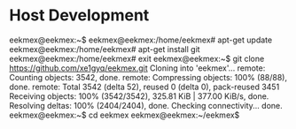 Host Development
==

eekmex@eekmex:~$ 
eekmex@eekmex:/home/eekmex# apt-get update
eekmex@eekmex:/home/eekmex# apt-get install git
eekmex@eekmex:/home/eekmex# exit
eekmex@eekmex:~$ git clone https://github.com/xe1gyq/eekmex.git
Cloning into 'eekmex'...
remote: Counting objects: 3542, done.
remote: Compressing objects: 100% (88/88), done.
remote: Total 3542 (delta 52), reused 0 (delta 0), pack-reused 3451
Receiving objects: 100% (3542/3542), 325.81 KiB | 377.00 KiB/s, done.
Resolving deltas: 100% (2404/2404), done.
Checking connectivity... done.
eekmex@eekmex:~$ cd eekmex
eekmex@eekmex:~/eekmex$ 



